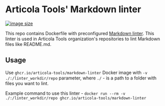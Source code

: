 # Articola Tools' Markdown linter

[![image size](https://ghcr-badge.egpl.dev/articola-tools/markdown-linter/size?color=dodgerblue)](https://ghcr-badge.egpl.dev/articola-tools/markdown-linter/size?color=dodgerblue)

This repo contains Dockerfile with preconfigured [Markdown linter](https://github.com/markdownlint/markdownlint).
This linter is used in Articola Tools organization's repositories to lint
Markdown files like README.md.

## Usage

Use `ghcr.io/articola-tools/markdown-linter` Docker image with `-v ./:/linter_workdir/repo`
parameter, where `./` - is a path to a folder with files you want to lint.

Example command to use this linter -
`docker run --rm -v ./:/linter_workdir/repo ghcr.io/articola-tools/markdown-linter`
